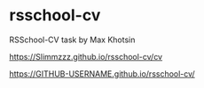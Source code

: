 # rsschool-cv

RSSchool-CV task by Max Khotsin

<https://Slimmzzz.github.io/rsschool-cv/cv>

<https://GITHUB-USERNAME.github.io/rsschool-cv/>
